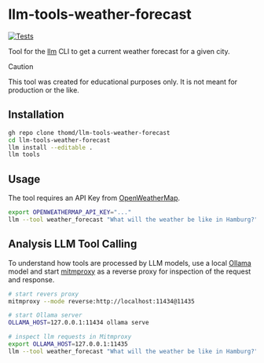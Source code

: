 # llm-tools-weather-forecast

[![Tests](https://github.com/thomd/llm-tools-weather-forecast/actions/workflows/test.yml/badge.svg)](https://github.com/thomd/llm-tools-weather-forecast/actions/workflows/test.yml)

Tool for the [llm](https://github.com/simonw/llm) CLI to get a current weather forecast for a given city.

> [!CAUTION]
> This tool was created for educational purposes only. It is not meant for production or the like.

## Installation

```bash
gh repo clone thomd/llm-tools-weather-forecast
cd llm-tools-weather-forecast
llm install --editable .
llm tools
```

## Usage

The tool requires an API Key from [OpenWeatherMap](https://openweathermap.org/api).

```bash
export OPENWEATHERMAP_API_KEY="..."
llm --tool weather_forecast "What will the weather be like in Hamburg?" --tools-debug
```

## Analysis LLM Tool Calling

To understand how tools are processed by LLM models, use a local [Ollama](https://ollama.com/) model and 
start [mitmproxy](https://mitmproxy.org/) as a reverse proxy for inspection of the request and response.

```bash
# start revers proxy
mitmproxy --mode reverse:http://localhost:11434@11435

# start Ollama server
OLLAMA_HOST=127.0.0.1:11434 ollama serve

# inspect llm requests in Mitmproxy
export OLLAMA_HOST=127.0.0.1:11435
llm --tool weather_forecast "What will the weather be like in Hamburg?" --no-stream
```
